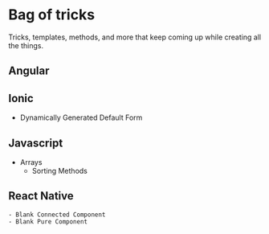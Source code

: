 # Bag of tricks
Tricks, templates, methods, and more that keep coming up while creating all the things.

## Angular

## Ionic
 - Dynamically Generated Default Form

## Javascript
 - Arrays
    - Sorting Methods

## React Native
    - Blank Connected Component
    - Blank Pure Component